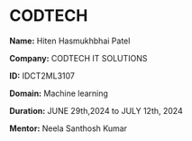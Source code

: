 # CODTECH

**Name:** Hiten Hasmukhbhai Patel

**Company:** CODTECH IT SOLUTIONS

**ID:** IDCT2ML3107

**Domain:** Machine learning

**Duration:** JUNE 29th,2024 to JULY 12th, 2024

**Mentor:** Neela Santhosh Kumar 
